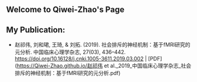 ## Welcome to Qiwei-Zhao's Page

## My Publication:
- 赵祁伟, 刘和珺, 王琦, & 刘拓. (2019). 社会排斥的神经机制：基于fMRI研究的元分析. 中国临床心理学杂志, 27(03), 436–442. https://doi.org/10.16128/j.cnki.1005-3611.2019.03.002 | [PDF](https://Qiwei-Zhao.github.io/赵祁伟 et al._2019_中国临床心理学杂志_社会排斥的神经机制：基于fMRI研究的元分析.pdf)
